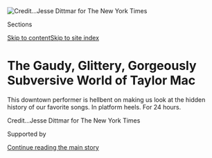 <div id="app">

<div>

<div>

<div>

</div>

<div data-aria-hidden="false">

<div id="site-content" data-role="main">

<div>

<div class="css-1aor85t" style="opacity:0.000000001;z-index:-1;visibility:hidden">

<div class="css-1hqnpie">

<div class="css-epjblv">

<span class="css-17xtcya">[Theater](/section/theater)</span><span class="css-x15j1o">|</span><span class="css-fwqvlz">The
Gaudy, Glittery, Gorgeously Subversive World of Taylor
Mac</span>

</div>

<div class="css-k008qs">

<div class="css-1iwv8en">

<span class="css-18z7m18"></span>

<div>

</div>

</div>

<span class="css-1n6z4y">https://nyti.ms/2cMB5vD</span>

<div class="css-1705lsu">

<div class="css-4xjgmj">

<div class="css-4skfbu" data-role="toolbar" data-aria-label="Social Media Share buttons, Save button, and Comments Panel with current comment count" data-testid="share-tools">

  - 
  - 
  - 
  - 
    
    <div class="css-6n7j50">
    
    </div>

  - 

</div>

</div>

</div>

</div>

</div>

</div>

<div class="css-11qgg8s">

</div>

<div id="fullBleedHeaderContent">

<div class="css-n4ws9g">

![<span class="css-cnj6d5 e1z0qqy90" itemprop="copyrightHolder"><span class="css-1ly73wi e1tej78p0">Credit...</span><span><span>Jesse
Dittmar for The New York
Times</span></span></span>](https://static01.graylady3jvrrxbe.onion/images/2016/09/18/arts/18COVER1/18COVER1-articleLarge-v2.jpg?quality=75&auto=webp&disable=upscale)

</div>

<div class="css-a3jxye">

<div class="css-6cn7ki">

<div class="NYTAppHideMasthead css-1bcu9v6 e1suatyy0">

<div class="section css-1o1qe8k e1suatyy2">

<div class="css-cu5p7t er09x8g0">

<div class="css-6n7j50">

</div>

<span class="css-1dv1kvn">Sections</span>

[Skip to content](#site-content)[Skip to site index](#site-index)

</div>

<div class="css-10698na e1huz5gh0">

</div>

</div>

</div>

<div class="css-1sojcmr ehdk2mb0">

# The Gaudy, Glittery, Gorgeously Subversive World of Taylor Mac

</div>

This downtown performer is hellbent on making us look at the hidden
history of our favorite songs. In platform heels. For 24
hours.

</div>

</div>

<div class="css-nwzfg5 e1gnum310">

<span class="css-1f9pvn2 theater"></span><span class="css-cnj6d5 e1z0qqy90" itemprop="copyrightHolder"><span class="css-1ly73wi e1tej78p0">Credit...</span><span><span>Jesse
Dittmar for The New York Times</span></span></span>

</div>

<div id="sponsor-wrapper" class="css-1hyfx7x">

<div id="sponsor-slug" class="css-19vbshk">

Supported by

</div>

[Continue reading the main
story](#after-sponsor)

<div id="sponsor" class="ad sponsor-wrapper" style="text-align:center;height:100%;display:block">

</div>

<div id="after-sponsor">

</div>

</div>

<div class="css-1wx1auc e1gnum311">

<div class="css-18e8msd">

<div class="css-vp77d3 epjyd6m0">

<div class="css-1baulvz">

By [<span class="css-1baulvz last-byline" itemprop="name">Alexandra
Jacobs</span>](https://www.nytimes3xbfgragh.onion/by/alexandra-jacobs)

</div>

</div>

  - Sept. 14,
    2016

  - 
    
    <div class="css-4xjgmj">
    
    <div class="css-d8bdto" data-role="toolbar" data-aria-label="Social Media Share buttons, Save button, and Comments Panel with current comment count" data-testid="share-tools">
    
      - 
      - 
      - 
      - 
        
        <div class="css-6n7j50">
        
        </div>
    
      - 
    
    </div>
    
    </div>

</div>

</div>

</div>

<div class="section meteredContent css-1r7ky0e" name="articleBody" itemprop="articleBody">

<div class="css-1fanzo5 StoryBodyCompanionColumn">

<div class="css-53u6y8">

BREWSTER, N.Y. — A baby was crying in a makeshift concert hall here, a
wooden barn that felt like a Swedish sauna in the August heat. Already
ringed in purple glitter, the eyes of the entertainer [Taylor
Mac](http://www.taylormac.org/) lit up further, with opportunity.

“If you feel agitated that a baby is talking back — leave,” he said,
alluding to Donald J. Trump’s [tot
showdown](http://www.nytimes3xbfgragh.onion/2016/08/03/us/politics/donald-trump-baby.html)
a few days earlier. “When I say that I love it when a baby makes noise
in the house, I actually mean it.”

His outfit gave his words extra force: white platform pumps, an
asymmetrical bodysuit made of clashing patterned fabric strips, a hooded
black coat appliquéd with cassette tapes, a headdress of three
cantilevered Styrofoam skulls whose eye sockets dripped with tinsel
(meant to symbolize the tears caused by the AIDS epidemic) and a faceful
of melting makeup.

Though his performances are not generally recommended for minors, Mr.
Mac has a penchant for welcoming — nay, demanding — audience
participation. Soon he was instructing several strangers to improvise a
group interpretive dance in a hayloft. They complied with surprising
gusto, arms waving, one pair of legs cycling in the air above the bales.
Over the course of three hours, he also sang a mash-up of Robert
Palmer’s “Addicted to Love” and Diamanda Galás’s “Let’s Not Chat About
Despair”; accompanied ballads of his own composition on a cigar-box
ukulele; and described the dream, involving Pegasus and the actress
Maggie Smith, that supposedly provoked his first nocturnal emission.

</div>

</div>

<div class="css-1fanzo5 StoryBodyCompanionColumn">

<div class="css-53u6y8">

By any conventional measure, this would be a long night in the theater,
but Mr. Mac, who is 43 but has the stamina of a man half his age, is not
only defying conventional measures but also breaking the yardstick over
his knee — and then, perhaps, upcycling its fragments for an outlandish
costume.

He is both a throwback to an era when artists prided themselves on being
outsiders challenging the establishment, and an ideal avatar of current
cut-and-paste aesthetics. Queer in pretty much every sense of the word,
he has emerged as a high priest of nonconformity with a devoted
congregation of the disenfranchised, as well as a circus ringleader who
wants everyone, even the frat boy, to find the freak within.

</div>

</div>

![<span class="css-16f3y1r e13ogyst0">Time-lapse video of Mr. Mac
getting into costume for the 1836-1866 portion of his "24-Decade History
of Popular Music," a look he calls a "re-imagining of a classic American
delicacy, a product of its
time."</span>](https://static01.graylady3jvrrxbe.onion/images/2016/09/13/multimedia/taylor-mac-civil-war/taylor-mac-civil-war-videoSixteenByNineJumbo1600.jpg)

<div class="css-1fanzo5 StoryBodyCompanionColumn">

<div class="css-53u6y8">

“This is what I hope to be: a bridge between the insane and the
normative,” he said.

Supersizing performances has become something of a fad among downtown
theater artists and other experimentalists. But Mr. Mac’s latest project
makes recent examples of cultural endurance, like Marina Abramovic’s
sit-fest at the Museum of Modern Art, or the six-and-a-half-hour “Gatz”
production, seem like a hike in the park.

For five years, Mr. Mac has been preparing “A 24-Decade History of
Popular Music,” alloting an hour to each decade, from the American
Revolution to the present day. It has been touring in three-hour
segments, which will begin playing at [St. Ann’s
Warehouse](http://stannswarehouse.org/show/taylor-mac-24-decade-history-popular-music-1776-2016/)
starting on Thursday, Sept. 15. On Oct. 8, beginning at noon, the ticket
buyer paying $400 and pledging not to leave will be treated to an
all-day, all-night extravaganza of acrobats, burlesque performers,
puppets, a choir, a marching band and 24 back-up musicians drifting
away, one per decade, till Mr. Mac stands alone. (There will also be
vegetarian meals, bathrooms, a medical tent, and a smattering of cots
and hammocks).

</div>

</div>

<div class="css-1fanzo5 StoryBodyCompanionColumn">

<div class="css-53u6y8">

She, he, or they — Mr. Mac prefers the pronoun “judy,” as in Garland,
though that gets awkward fast — will be pressured into activities that
might include, more mildly, leaning your head on the shoulder of the
person one seat over; playing beer pong with a stranger across the
aisle; or (during a segment about white flight after World War II)
rearranging seats to simulate racial segregation.

It is all part of a rigorous interrogation of who and what determines
what is “popular,” from “Yankee Doodle” to Tin Pan Alley to Top 40 and
beyond.

“There’s some sedition in it,” Mr. Mac said the morning after the barn
performance, his face scrubbed fresh, though bits of glitter clung to it
still. “It’s all about inspiring you to revolt against a government, or
an institution, or your obstinate sense of self.”

He calls the “24-Decade History” a “radical faerie realness ritual,”
drawing elements from the [countercultural
movement](http://www.radfae.org/) known for its “heart circles”
conducted in natural settings.

“We’re making a community event,” said his co-director, [Niegel
Smith](http://www.nytimes3xbfgragh.onion/2015/09/19/theater/the-fleas-new-artistic-director-is-dreaming-big.html).
“This community is anyone who is interested and engaged with the
question of America. Anyone who has a deep interest in how a nation has
formed and struggled with itself.”

</div>

</div>

<div class="css-79elbk" data-testid="photoviewer-wrapper">

<div class="css-z3e15g" data-testid="photoviewer-wrapper-hidden">

</div>

<div class="css-1a48zt4 ehw59r15" data-testid="photoviewer-children">

![<span class="css-16f3y1r e13ogyst0" data-aria-hidden="true">Taylor Mac
performing at the Prospect Park bandshell in Brooklyn in
2015.</span><span class="css-cnj6d5 e1z0qqy90" itemprop="copyrightHolder"><span class="css-1ly73wi e1tej78p0">Credit...</span><span>Krista
Schlueter for The New York
Times</span></span>](https://static01.graylady3jvrrxbe.onion/images/2016/09/18/arts/18TAYLORMACSUB1/0918TaylorMacSub1-articleLarge.jpg?quality=75&auto=webp&disable=upscale)

</div>

</div>

<div class="css-1fanzo5 StoryBodyCompanionColumn">

<div class="css-53u6y8">

That the community is likely to be exhausted, or even to break down,
during the St. Ann’s marathon is part of the point, Mr. Mac said.

</div>

</div>

<div class="css-1fanzo5 StoryBodyCompanionColumn">

<div class="css-53u6y8">

But there is also space, Mr. Smith added, for those “who just want a
good time.”

Mr. Mac’s flamboyance — his plumage — and his fierce political
convictions sometimes threaten to overshadow his more conventional
talents.

He has a recurring act with Mandy Patinkin, to whom he has taught the
Queen song “Bohemian Rhapsody.” (Directed by Susan Stroman, “The Last
Two People on Earth: An Apocalyptic Vaudeville” will play at the
[Kennedy Center](https://www.kennedy-center.org/calendar/event/TRTSM) in
the spring.) He is a classically trained actor who has logged starring
roles in productions of
[Brecht](http://www.nytimes3xbfgragh.onion/2013/02/09/theater/reviews/good-person-of-szechwan-with-taylor-mac-at-la-mama.html?_r=0)
and
[Shakespeare](http://www.nytimes3xbfgragh.onion/2012/04/30/theater/reviews/a-midsummer-nights-dream-at-classic-stage-company.html).
And he is a prolific playwright who wrote one of the most acclaimed Off
Broadway works of last season:
[“Hir,”](http://www.nytimes3xbfgragh.onion/2015/11/09/theater/review-hir-sorts-through-a-family-in-transition.html)
a kitchen-sink piece about a nuclear suburban family confronting the
sudden plasticity of gender in modern culture (one character vomits into
a kitchen sink). *Judy, Judy, Judy\!*

Loretta Greco, the artistic director of the Magic Theater in San
Francisco, which developed “Hir,” likened its scathing indictment of the
American dream to that in Sam Shepard’s [“Buried
Child.”](http://www.nytimes3xbfgragh.onion/2016/02/18/theater/review-in-shepards-buried-child-a-father-and-family-dissolve-into-darkness.html)
But “he’s not pissed off,” she said of Mr. Mac. “He’s all-inclusive. He
doesn’t want to leave people out of the party; he knows what that feels
like all too well.”

Pigeonhole Mr. Mac at your peril. After a writer called him “Ziggy
Stardust meets Tiny Tim,” Mr. Mac responded with a 2010 cabaret show,
“Comparison Is Violence,” in which he played only their songs.

That hasn’t stopped his admirers from trying. So various are his effects
that RoseLee Goldberg, the [performance art
doyenne](http://www.nytimes3xbfgragh.onion/2005/11/04/arts/design/performance-art-gets-its-biennial.html),
places him in the same tradition as the downtown pioneers Ethyl
Eichelberger and Jack Smith; the dancer-choreographer Bill T. Jones
invokes Andy Warhol, Lucille Ball and Bozo the Clown; Tim Sanford, the
artistic director of Playwrights Horizons which staged “Hir” in New
York, likens him to Bruce Springsteen. (Cabaret *that*, sister
girlfriend.)

“He’s like the Boss Lady in that he has this incredible stamina, not to
mention the training to be able to sing like that so beautifully,” Mr.
Sanford said. “In his concerts, Taylor’s conscious of the fact that he’s
got all walks of life with him, and he doesn’t put people
down.”

</div>

</div>

<div class="css-79elbk" data-testid="photoviewer-wrapper">

<div class="css-z3e15g" data-testid="photoviewer-wrapper-hidden">

</div>

<div class="css-1a48zt4 ehw59r15" data-testid="photoviewer-children">

<div class="css-1xdhyk6 erfvjey0">

<span class="css-1ly73wi e1tej78p0">Image</span>

<div class="css-zjzyr8">

<div data-testid="lazyimage-container" style="height:256.4888888888889px">

</div>

</div>

</div>

<span class="css-16f3y1r e13ogyst0" data-aria-hidden="true">The costume
designer Matthew Flower, a.k.a. Machine Dazzle, left, with Taylor Mac at
St. Ann’s
Warehouse.</span><span class="css-cnj6d5 e1z0qqy90" itemprop="copyrightHolder"><span class="css-1ly73wi e1tej78p0">Credit...</span><span>Jesse
Dittmar for The New York Times</span></span>

</div>

</div>

<div class="css-1fanzo5 StoryBodyCompanionColumn">

<div class="css-53u6y8">

Perhaps surprisingly for those who have watched Mr. Mac manhandle minors
onstage — at one performance in the Prospect Park bandshell in Brooklyn,
he ordered two young boys to call each other girls before a crowd of
thousands — he has also been commissioned by Peter Brosius, the artistic
director of the [Children’s Theater
Company](https://www.childrenstheatre.org/) of Minneapolis, to create a
play for teenagers. Derived from Aristophanes’ “The Frogs” and scheduled
for 2017, “The Fre” will explore empathy and take place in a mud pit,
with flinging encouraged. “It is going to be a wildly immersive, wildly
participatory piece,” Mr. Brosius said. “And a messy one.”

</div>

</div>

<div class="css-1fanzo5 StoryBodyCompanionColumn">

<div class="css-53u6y8">

Mr. Patinkin called Mr. Mac “a giant writer, an incredible writer.”
After performing their first duet, he said, “I was instantly sure that
this was not, as he is sometimes referred to, a ‘drag queen’ — this was
the furthest thing from a drag queen. He is Lear’s fool. All of this
veneer and everything is to make him look the fool. Because the fool is
the smartest man in the room.”

Mr. Mac might be the smartest man in the room, but he has often felt the
least-educated one, and the “24-Decade History” is, among other things,
a disgorgement of his committed autodidacticism. This was made plain
during a visit last spring to his quarters on the second floor of the
Park Avenue Armory, where he was then an artist in residence. (After
some lean years, he is now feasting at the banquet of awards,
fellowships, grants and retreats that sustain the alternative theater.)

Currently Mandarin is on the curriculum. “How can you live in this world
and really understand it if you’re not bilingual?” Mr. Mac asked. “I
feel like I’m always catching up from an education that really I could
have learned more from if I hadn’t been gay and under siege. Constantly
going to class and having people threaten my life pretty much every day
— and you wonder why I didn’t listen to what the teacher was talking
about\!”

Mr. Mac’s bald head, blue eyes and ready smile can call to mind Mr.
Clean. His work, though, is essentially, intentionally dirty, in both
senses of the word: frank about sex in all its manifestations and
preoccupied with the discarded and disordered. “There’s always an
element of chaos,” he said at the Armory. Around him, suitcases spilled
over with various materials and props required for the “24-Decade
History,” which in various configurations has visited cities including
Dublin; Melbourne, Australia; Hanover, N.H.; and Charleston, S.C., where
there was some
[heckling](http://www.charlestoncitypaper.com/charleston/preaching-to-the-choir-a-flamboyant-and-gifted-artist-manages-to-be-boring/Content?oid=5220392).

Rainbow-colored tulle was piled onto the head of an otherwise naked
mannequin, feather boas were slung over a rolling rack, and a lace
collar awaited its fate near a Singer sewing machine.

Mr. Mac described with some reluctance his upbringing as a Christian
Scientist in Stockton, Calif., a city better known as the birthplace of
tank tread than creative professionals (though the 1990s indie-rock band
Pavement originated
there).

</div>

</div>

<div class="css-79elbk" data-testid="photoviewer-wrapper">

<div class="css-z3e15g" data-testid="photoviewer-wrapper-hidden">

</div>

<div class="css-1a48zt4 ehw59r15" data-testid="photoviewer-children">

<div class="css-1xdhyk6 erfvjey0">

<span class="css-1ly73wi e1tej78p0">Image</span>

<div class="css-zjzyr8">

<div data-testid="lazyimage-container" style="height:195.91111111111113px">

</div>

</div>

</div>

<span class="css-16f3y1r e13ogyst0" data-aria-hidden="true">Cameron
Scoggins, Kristine Nielsen and Daniel Oreskes in Mr. Mac’s “Hir” at
Playwrights
Horizons.</span><span class="css-cnj6d5 e1z0qqy90" itemprop="copyrightHolder"><span class="css-1ly73wi e1tej78p0">Credit...</span><span>Sara
Krulwich/The New York Times</span></span>

</div>

</div>

<div class="css-1fanzo5 StoryBodyCompanionColumn">

<div class="css-53u6y8">

His father, Robert Mac Bowyer, who had been an Army lieutenant during
the Vietnam War, died in a motorcycle accident when Taylor was almost 4
and his sister, Robin, was 6. (Letters Mr. Bowyer received from women
while stationed in Vietnam were the basis for his son’s [2007
play](http://www.nytimes3xbfgragh.onion/2007/09/29/theater/reviews/29ladi.html),
“The Young Ladies Of.”)

His mother, Joy Aldrich, remarried, but according to both children,
their relationship with the now ex-stepfather was unhappy. “He was
struggling; he was doing the best he could at the time, and he wasn’t
very good at it,” Mr. Mac said.

Dismayed by the elimination of arts programs in the local schools, Ms.
Aldrich began inviting neighborhood children over for creative, messy
projects like papier-mâché and collages, eventually leasing a building
to teach them. She encouraged reading. “We were big fans of Shel
Silverstein’s ‘Where the Sidewalk Ends,’” Robin Bowyer said in a
telephone interview. She also fondly recalled the first time he borrowed
a dress from her: “More of a Hallmark moment than his coming out\!”

In a more formal learning environment, Taylor suffered from bullying,
though he found refuge in community theater. At 13, he saw “Cats” on a
class trip to New York. “All the Andrew Lloyd Webber ones were kind of
semisafe,” Mr. Mac said of his teachers’ attitudes toward musicals. “We
knew about ‘Chorus Line,’ but even that was — there were *homosexuals*
in that\! That was dangerous. Healthy theater was Rodgers and
Hammerstein.*”*

Mr. Mac attended San Francisco State University for about a year, then
dropped out and joined a group of activists whose long protest march
would become the basis for his 2011 play,[“The Walk Across America for
Mother
Earth.”](http://www.nytimes3xbfgragh.onion/2011/01/21/theater/reviews/21walk.html)
After eight months singing “Runaround Sue” in a poodle costume for the
long-running revue “Beach Blanket Babylon,” he applied and was accepted
to the American Academy of Dramatic Arts in New York.

Arriving the day before his 21st birthday, he proceeded straight to
Times Square and got a half-price ticket to see Stephen Sondheim’s
“Passion.” It was the start of a long remedial binge on the city’s
theater offerings, from La MaMa to Lincoln Center.

</div>

</div>

<div class="css-1fanzo5 StoryBodyCompanionColumn">

<div class="css-53u6y8">

Moored for a while in Park Slope, Brooklyn, he cater-waited high-end bar
mitzvahs, weddings and benefits, once serving the Dalai Lama and the
socialite Jocelyn Wildenstein at Cipriani in the same night. He temped
in law offices, spending hours highlighting documents pertaining to the
CBS-Viacom merger. And he mopped floors at [the Drama Book
Shop](http://www.dramabookshop.com/), where Bette Midler and the
playwright Dael Orlandersmith came in one day at the same time and began
to chat. “I saw them and thought, ‘Well, I want to be some kind of
combination of what those two people are, and here I am cleaning the
bathroom after they use it,’” Mr. Mac remembered. “So I
quit.”

</div>

</div>

<div class="css-79elbk" data-testid="photoviewer-wrapper">

<div class="css-z3e15g" data-testid="photoviewer-wrapper-hidden">

</div>

<div class="css-1a48zt4 ehw59r15" data-testid="photoviewer-children">

<div class="css-1xdhyk6 erfvjey0">

<span class="css-1ly73wi e1tej78p0">Image</span>

<div class="css-zjzyr8">

<div data-testid="lazyimage-container" style="height:249.39999999999998px">

</div>

</div>

</div>

<span class="css-16f3y1r e13ogyst0" data-aria-hidden="true">Taylor Mac
performing part of “A 24-Decade History of Popular Music” at New York
Live Arts in
2015.</span><span class="css-cnj6d5 e1z0qqy90" itemprop="copyrightHolder"><span class="css-1ly73wi e1tej78p0">Credit...</span><span>Sara
Krulwich/The New York Times</span></span>

</div>

</div>

<div class="css-1fanzo5 StoryBodyCompanionColumn">

<div class="css-53u6y8">

He’d been discovering New York’s drag scene at places like the Pyramid
Club, guided by the Mother Flawless Sabrina, star of the 1968
documentary “The Queen.” Seeing John Cameron Mitchell’s “Hedwig and the
Angry Inch” — which combined furious glam rock and a poignant
coming-of-age story — was another aha moment. “I was kind of sobbing
because I thought ‘Oh, this is my calling,’” Mr. Mac said.

[Elizabeth
Swados](http://www.nytimes3xbfgragh.onion/2016/01/06/arts/elizabeth-swados-creator-of-socially-conscious-musicals-is-dead-at-64.html?_r=0)
cast him in a musical called “Jabu” and helped him get his first grant,
for $7,000. “It changed everything in my life,” he said. Festivals
followed — Edinburgh, Under the Radar— and before long Mr. Mac was
commanding the microphone at fancy wingdings rather than hoisting a
tray.

Along with Mr. Smith and Matt Ray, his music director, arranger and
patient “straight man,” Mr. Mac’s main professional sidekick is the
costume designer Matthew Flower, a.k.a. Machine Dazzle, who first worked
with him on a play called “The Lily’s Revenge” (2009), a consideration
of gay marriage, nostalgia and mourning with a comparatively brisk
running time of five hours.

Arriving at the Armory, Mr. Flower opened some windows and showed off
some telling details of his creations for the coming St. Ann’s show. The
“white flight” costume somehow incorporated Mr. Potato Head, long strips
of paper 3-D glasses and bumblebees affixed to a picket fence.

“There’s a penis there,” he pointed out, “and a vagina, too.”

Is anything ever too outré?

The two men said they were only concerned with that [hot-button
term](http://www.nytimes3xbfgragh.onion/2016/09/13/books/lionel-shriver-cultural-appropriation-brisbane-writers-festival.html)
of the moment, “appropriation.” A friend had expressed concern about a
flapper costume whose feathers and silhouette seemed Native American.

</div>

</div>

<div class="css-1fanzo5 StoryBodyCompanionColumn">

<div class="css-53u6y8">

And Mr. Flower was fretting about an 1890s get-up themed to Jewish
tenements. “I did ask a few Jewish people, but … ”

Mr. Mac interjected: “Some people felt problematic about the payot
earrings.”

Though he seems to champion an anything-goes sexuality, Mr. Mac is in a
committed relationship with Patt Scarlett, an architect with whom he
shares a one-bedroom apartment near Gramercy Park. He cares little for
possessions — “I always say, you can make a living in the theater if
you’re willing to fall in love with verbs more than nouns,” he said —
and doesn’t have a credit
card.

</div>

</div>

<div class="css-79elbk" data-testid="photoviewer-wrapper">

<div class="css-z3e15g" data-testid="photoviewer-wrapper-hidden">

</div>

<div class="css-1a48zt4 ehw59r15" data-testid="photoviewer-children">

<div class="css-1xdhyk6 erfvjey0">

<span class="css-1ly73wi e1tej78p0">Image</span>

<div class="css-zjzyr8">

<div data-testid="lazyimage-container" style="height:258.4561403508772px">

</div>

</div>

</div>

<span class="css-16f3y1r e13ogyst0" data-aria-hidden="true">Taylor Mac
backstage at St. Ann’s
Warehouse.</span><span class="css-cnj6d5 e1z0qqy90" itemprop="copyrightHolder"><span class="css-1ly73wi e1tej78p0">Credit...</span><span>Jesse
Dittmar for The New York Times</span></span>

</div>

</div>

<div class="css-1fanzo5 StoryBodyCompanionColumn">

<div class="css-53u6y8">

He is not too Spartan, however, to request a massage, as he did the
morning after the barn performance in Brewster. He had hurt his back
while doing squats to build up cardiovascular endurance for a 12-hour
warm-up concert in Poughkeepsie, N.Y., spent a night in the hospital,
gotten a walker and then done two shows from a bed on the stage.

Art isn’t easy, as Mr. Sondheim wrote. But celebrity is even harder, Mr.
Mac believes, having observed a swarm descend on Meryl Streep during a
reading they did in honor of Ms. Swados. “I don’t want that in my life,”
he said. “I have a lovely level of celebrity, which is if somebody
recognizes me on the street and wants to talk to me, it’s usually
somebody that I want to talk to.”

And for those lacking the patience to hear what he has to say?

“I grew up in your government, I grew up in your living institutions, I
grew up in your churches and stuff — I’m asking you to spend three to 24
hours at *my* church at one point in your life,” Mr. Mac said. “I’m not
asking you to convert. Look, I spent all this time in your environment.
Spend a little time in mine.”

## Taylor Mac’s 5 Picks From His ‘24-Decade History’

In “A 24-Decade History of Popular Music” — which can be seen in pieces
or its 24-hour-entirety — Taylor Mac asks his audience to reconsider the
American canon. Here he explains some selections from his marathon set
list:

**‘THE RIGHTS OF WOMEN’** (1780s) “That’s from the early women’s
liberation movement. Basically ‘God Save the Queen,’ but they rewrote
the lyrics. [Judith Sargent
Murray](https://www.nwhm.org/education-resources/biography/biographies/judith-sargent-murray/)
wrote this essay called ‘On the Equality of the Sexes,’ and we pass it
out to the audience.”

</div>

</div>

<div class="css-1fanzo5 StoryBodyCompanionColumn">

<div class="css-53u6y8">

**‘ORPHAN CHILD’** (1830s) “I started thinking about when people were on
that Trail of Tears. That led me to this song, a Cherokee song; I
decided to do a whole decade of children’s songs.”

**‘THE MIKADO’** (1880s) “We perform all the songs from ‘The Mikado,’
but we set them on Mars. I felt like Gilbert and Sullivan just wanted to
make people happy with their work, and they also wanted to address
British culture, and they’d gotten into a rut, so they set it in Japan.
But what they ended up doing was creating a new kind of minstrelsy.”

**‘THE SURREY WITH THE FRINGE ON TOP’** (1940s) “We do a ballad version
of it, and it’s just me and two Nazis riding through the German
countryside together. Just my way of showing the ridiculousness of our
fascination with blondes.”

**‘BIRDLAND,’ BY PATTI SMITH** (1970s) “Wilhelm Reich was the man who
invented the sex machine, and he was put in prison, and he wound up
dying in prison, and his son wrote a book called ‘A Book of Dreams,’ and
Patti Smith wrote a song about it. Somebody that makes something, and
then another person makes something, and then another person makes
something — I like to address that lineage. Also, I’m talking about
Stonewall, and I use it as an opportunity to talk about people sitting
in jail.”

</div>

</div>

</div>

<div>

</div>

<div>

</div>

<div>

</div>

<div>

<div id="bottom-wrapper" class="css-1ede5it">

<div id="bottom-slug" class="css-l9onyx">

Advertisement

</div>

[Continue reading the main
story](#after-bottom)

<div id="bottom" class="ad bottom-wrapper" style="text-align:center;height:100%;display:block;min-height:90px">

</div>

<div id="after-bottom">

</div>

</div>

</div>

</div>

</div>

## Site Index

<div>

</div>

## Site Information Navigation

  - [© <span>2020</span> <span>The New York Times
    Company</span>](https://help.nytimes3xbfgragh.onion/hc/en-us/articles/115014792127-Copyright-notice)

<!-- end list -->

  - [NYTCo](https://www.nytco.com/)
  - [Contact
    Us](https://help.nytimes3xbfgragh.onion/hc/en-us/articles/115015385887-Contact-Us)
  - [Work with us](https://www.nytco.com/careers/)
  - [Advertise](https://nytmediakit.com/)
  - [T Brand Studio](http://www.tbrandstudio.com/)
  - [Your Ad
    Choices](https://www.nytimes3xbfgragh.onion/privacy/cookie-policy#how-do-i-manage-trackers)
  - [Privacy](https://www.nytimes3xbfgragh.onion/privacy)
  - [Terms of
    Service](https://help.nytimes3xbfgragh.onion/hc/en-us/articles/115014893428-Terms-of-service)
  - [Terms of
    Sale](https://help.nytimes3xbfgragh.onion/hc/en-us/articles/115014893968-Terms-of-sale)
  - [Site
    Map](https://spiderbites.nytimes3xbfgragh.onion)
  - [Help](https://help.nytimes3xbfgragh.onion/hc/en-us)
  - [Subscriptions](https://www.nytimes3xbfgragh.onion/subscription?campaignId=37WXW)

</div>

</div>

</div>

</div>
